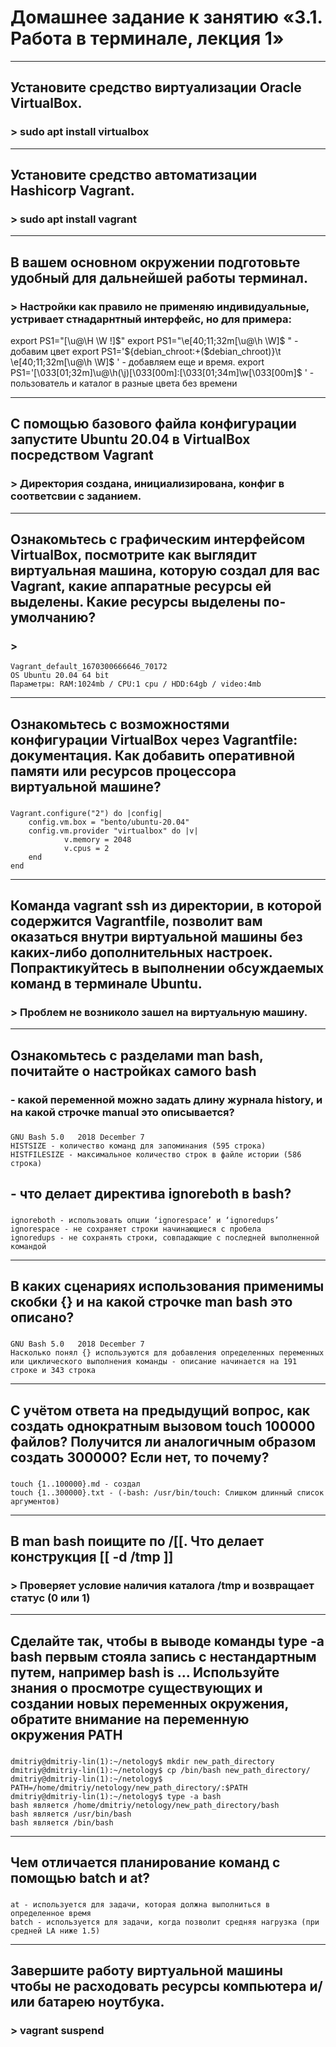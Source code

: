 # Домашнее задание к занятию «3.1. Работа в терминале, лекция 1»
***
## Установите средство виртуализации Oracle VirtualBox.
### > sudo apt install virtualbox

***
## Установите средство автоматизации Hashicorp Vagrant.
### > sudo apt install vagrant

***
## В вашем основном окружении подготовьте удобный для дальнейшей работы терминал.
### > Настройки как правило не применяю индивидуальные, устривает стнадарнтный интерфейс, но для примера:
export PS1="[\u@\H \W \!]\$"
export PS1="\e[40;11;32m[\u@\h \W]$ " - добавим цвет
export PS1='${debian_chroot:+($debian_chroot)}\t \e[40;11;32m[\u@\h \W]$ ' - добавляем еще и время.
export PS1='\[\033[01;32m\]\u@\h(\j)\[\033[00m\]:\[\033[01;34m\]\w\[\033[00m\]\$ ' - пользователь и каталог в разные цвета без времени

***
## С помощью базового файла конфигурации  запустите Ubuntu 20.04 в VirtualBox посредством Vagrant
### > Директория создана, инициализирована, конфиг в соответсвии с заданием.

***
## Ознакомьтесь с графическим интерфейсом VirtualBox, посмотрите как выглядит виртуальная машина, которую создал для вас Vagrant, какие аппаратные ресурсы ей выделены. Какие ресурсы выделены по-умолчанию?
### >
    Vagrant_default_1670300666646_70172 
    OS Ubuntu 20.04 64 bit
    Параметры: RAM:1024mb / CPU:1 cpu / HDD:64gb / video:4mb

***
## Ознакомьтесь с возможностями конфигурации VirtualBox через Vagrantfile: документация. Как добавить оперативной памяти или ресурсов процессора виртуальной машине?
###  
    Vagrant.configure("2") do |config|
        config.vm.box = "bento/ubuntu-20.04"
        config.vm.provider "virtualbox" do |v|
                v.memory = 2048
                v.cpus = 2
        end
    end

***
## Команда vagrant ssh из директории, в которой содержится Vagrantfile, позволит вам оказаться внутри виртуальной машины без каких-либо дополнительных настроек. Попрактикуйтесь в выполнении обсуждаемых команд в терминале Ubuntu.
### > Проблем не возниколо зашел на виртуальную машину.

***
## Ознакомьтесь с разделами man bash, почитайте о настройках самого bash
### - какой переменной можно задать длину журнала history, и на какой строчке manual это описывается?
### 
    GNU Bash 5.0   2018 December 7
    HISTSIZE - количество команд для запоминания (595 строка)
	HISTFILESIZE - максимальное количество строк в файле истории (586 строка)

## - что делает директива ignoreboth в bash?
###
    ignoreboth - использовать опции ‘ignorespace’ и ‘ignoredups’
	ignorespace - не сохраняет строки начинающиеся с пробела
	ignoredups - не сохранять строки, совпадающие с последней выполненной командой

***
## В каких сценариях использования применимы скобки {} и на какой строчке man bash это описано?
###
    GNU Bash 5.0   2018 December 7
    Насколько понял {} используются для добавления определенных переменных или циклического выполнения команды - описание начинается на 191 строке и 343 строка

***
## С учётом ответа на предыдущий вопрос, как создать однократным вызовом touch 100000 файлов? Получится ли аналогичным образом создать 300000? Если нет, то почему?
###
    touch {1..100000}.md - создал
    touch {1..300000}.txt - (-bash: /usr/bin/touch: Слишком длинный список аргументов)

***
## В man bash поищите по /[[. Что делает конструкция [[ -d /tmp ]]
### > Проверяет условие наличия каталога /tmp и возвращает статус (0 или 1)

***
## Сделайте так, чтобы в выводе команды type -a bash первым стояла запись с нестандартным путем, например bash is ... Используйте знания о просмотре существующих и создании новых переменных окружения, обратите внимание на переменную окружения PATH
###
    dmitriy@dmitriy-lin(1):~/netology$ mkdir new_path_directory
    dmitriy@dmitriy-lin(1):~/netology$ cp /bin/bash new_path_directory/
    dmitriy@dmitriy-lin(1):~/netology$ PATH=/home/dmitriy/netology/new_path_directory/:$PATH
    dmitriy@dmitriy-lin(1):~/netology$ type -a bash
    bash является /home/dmitriy/netology/new_path_directory/bash
    bash является /usr/bin/bash
    bash является /bin/bash

***
## Чем отличается планирование команд с помощью batch и at?
###
    at - используется для задачи, которая должна выполниться в определенное время
    batch - используется для задачи, когда позволит средняя нагрузка (при средней LA ниже 1.5)

***
## Завершите работу виртуальной машины чтобы не расходовать ресурсы компьютера и/или батарею ноутбука.
### > vagrant suspend